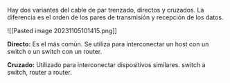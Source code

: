 Hay dos variantes del cable de par trenzado, directos y cruzados.
La diferencia es el orden de los pares de transmisión y recepción de los datos.


![[Pasted image 20231105101415.png]]

**Directo:** Es el más común. Se utiliza para interconectar un host con un switch o un switch con un router.

**Cruzado:** Utilizado para interconectar dispositivos similares. switch a switch, router a router.

